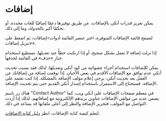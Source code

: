 # إضافات

يمكن تعزيز قدرات أنكي بالإضافات، عن طريق توفيرها دعمًا إضافيًا للغات محددة،
أو تحكمًا أكبر بالجدولة، وما إلى ذلك.

لتصفح قائمة الإضافات المتوفرة، اختر عنصر القائمة أدوات>إضافات، ثم اضغط على «تنزيل إضافات».

إذا نزلت إضافة لا تعمل بشكل صحيح، أو إذا ارتكبت خطأً عند تعديلها، تستطيع
استخدام خيار «حذف» في القائمة لحذفها.

يمكن للإضافات استخدام أجزاء عشوائية من كود أنكي وتعديلها، لذلك فقد يسبب تحديث أنكي
عدم توافق مع الإضافات الأقدم في بعض الأحيان. إذا توقفت إضافة من إضافاتك عن العمل بعد
تحديث أنكي، يرجى إعلام مؤلف الإضافة بالمشكلة. إذا كنت تعتمد على الإضافة، فستحتاج
إلى الاستمرار باستخدام إصدار أنكي القديم حتى يتم تحديث الإضافة.

هناك زر باسم "Contact Author" في معظم صفحات الإضافات على أنكي ويب،
كما يضمن عديد من مؤلفي الإضافات عناوين بريدهم الإلكترونية مع إضافاتهم، لذلك
إذا أردت التواصل مع المؤلف، فتحرير الإضافة والنظر إلى أعلى ملفاتها قد يساعد في ذلك.

لتعلم كيفية كتابة الإضافات، انظر [دليل كتابة الإضافات](https://addon-docs.ankiweb.net).
